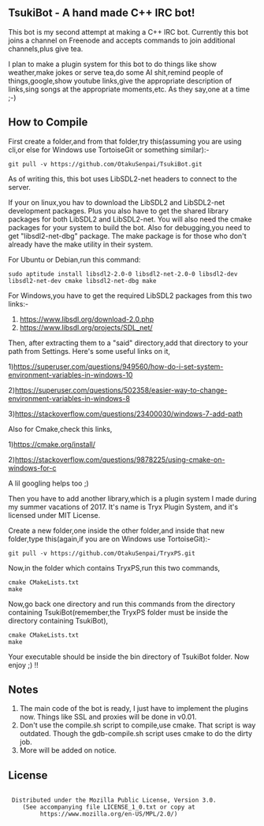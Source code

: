 TsukiBot - A hand made C++ IRC bot!
-----------------------------------

This bot is my second attempt at making a C++ IRC bot. Currently this bot joins a channel on Freenode and accepts commands to join additional channels,plus give tea.

I plan to make a plugin system for this bot to do things like show weather,make jokes or serve tea,do some AI shit,remind people of things,google,show youtube links,give the appropriate description of links,sing songs at the appropriate moments,etc.
As they say,one at a time ;-)

How to Compile
--------------

First create a folder,and from that folder,try this(assuming you are using cli,or else for Windows use TortoiseGit or something similar):-

```
git pull -v https://github.com/OtakuSenpai/TsukiBot.git
```

As of writing this, this bot uses LibSDL2-net headers to connect to the server.

If your on linux,you hav to download the LibSDL2 and LibSDL2-net development packages. Plus you 
also have to get the shared library packages for both LibSDL2 and LibSDL2-net. You will also need the cmake packages for your system to 
build the bot. Also for debugging,you need to get "libsdl2-net-dbg" package. The make package is for those who don't already have the make utility in
their system.

For Ubuntu or Debian,run this command:

```
sudo aptitude install libsdl2-2.0-0 libsdl2-net-2.0-0 libsdl2-dev libsdl2-net-dev cmake libsdl2-net-dbg make

```
For Windows,you have to get the required LibSDL2 packages from this two links:-
1) https://www.libsdl.org/download-2.0.php
2) https://www.libsdl.org/projects/SDL_net/

Then, after extracting them to a "said" directory,add that directory to your path from Settings.
Here's some useful links on it, 

1)https://superuser.com/questions/949560/how-do-i-set-system-environment-variables-in-windows-10

2)https://superuser.com/questions/502358/easier-way-to-change-environment-variables-in-windows-8

3)https://stackoverflow.com/questions/23400030/windows-7-add-path
 
Also for Cmake,check this links,

1)https://cmake.org/install/

2)https://stackoverflow.com/questions/9878225/using-cmake-on-windows-for-c

A lil googling helps too ;)

Then you have to add another library,which is a plugin system I made during my summer vacations of 2017. It's name is Tryx Plugin System, and it's licensed under MIT License.

Create a new folder,one inside the other folder,and inside that new folder,type this(again,if you are on Windows use TortoiseGit):-

```
git pull -v https://github.com/OtakuSenpai/TryxPS.git
```
Now,in the folder which contains TryxPS,run this two commands,

```
cmake CMakeLists.txt
make
```

Now,go back one directory and run this commands from the directory containing TsukiBot(remember,the TryxPS folder must be inside the directory containing TsukiBot),

```
cmake CMakeLists.txt
make
```

Your executable should be inside the bin directory of TsukiBot folder. Now enjoy ;) !!

Notes
-----

1) The main code of the bot is ready, I just have to implement the plugins now. Things like SSL and proxies will be done in v0.01.
2) Don't use the compile.sh script to compile,use cmake. That script is way outdated. Though the gdb-compile.sh script uses cmake to do the dirty job.
3) More will be added on notice.

License
-------
```

 Distributed under the Mozilla Public License, Version 3.0.
    (See accompanying file LICENSE_1_0.txt or copy at
         https://www.mozilla.org/en-US/MPL/2.0/)

```

